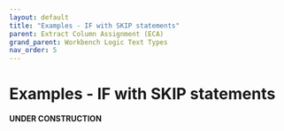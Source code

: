 ```yaml
---
layout: default
title: "Examples - IF with SKIP statements"
parent: Extract Column Assignment (ECA)
grand_parent: Workbench Logic Text Types
nav_order: 5
---
```


# Examples - IF with SKIP statements

**UNDER CONSTRUCTION**
